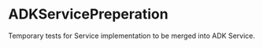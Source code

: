 ADKServicePreperation
=====================

Temporary tests for Service implementation to be merged into ADK Service.
